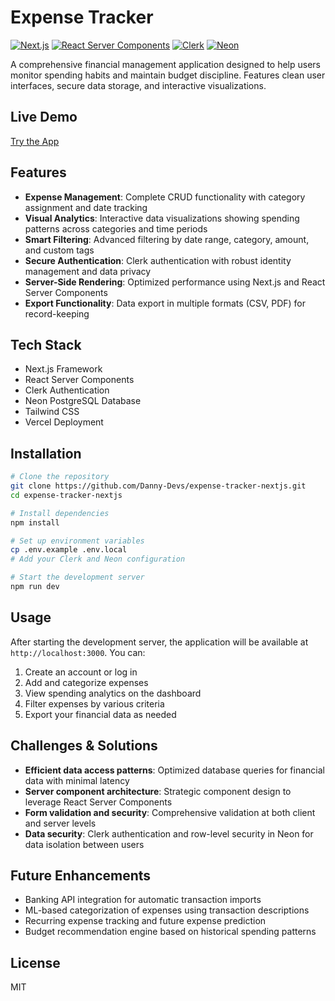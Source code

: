 # Expense Tracker

[![Next.js](https://img.shields.io/badge/Next.js-000000?style=flat&logo=next.js&logoColor=white)](https://nextjs.org/)
[![React Server Components](https://img.shields.io/badge/React_Server_Components-61DAFB?style=flat&logo=react&logoColor=black)](https://react.dev/blog/2023/03/22/react-labs-what-we-have-been-working-on-march-2023#react-server-components)
[![Clerk](https://img.shields.io/badge/Clerk-6C47FF?style=flat&logo=clerk&logoColor=white)](https://clerk.com/)
[![Neon](https://img.shields.io/badge/Neon-00E699?style=flat&logo=postgresql&logoColor=white)](https://neon.tech/)

A comprehensive financial management application designed to help users monitor spending habits and maintain budget discipline. Features clean user interfaces, secure data storage, and interactive visualizations.

## Live Demo

[Try the App](https://expense-tracker-nextjs-coral.vercel.app/)

## Features

- **Expense Management**: Complete CRUD functionality with category assignment and date tracking
- **Visual Analytics**: Interactive data visualizations showing spending patterns across categories and time periods
- **Smart Filtering**: Advanced filtering by date range, category, amount, and custom tags
- **Secure Authentication**: Clerk authentication with robust identity management and data privacy
- **Server-Side Rendering**: Optimized performance using Next.js and React Server Components
- **Export Functionality**: Data export in multiple formats (CSV, PDF) for record-keeping

## Tech Stack

- Next.js Framework
- React Server Components
- Clerk Authentication
- Neon PostgreSQL Database
- Tailwind CSS
- Vercel Deployment

## Installation

```bash
# Clone the repository
git clone https://github.com/Danny-Devs/expense-tracker-nextjs.git
cd expense-tracker-nextjs

# Install dependencies
npm install

# Set up environment variables
cp .env.example .env.local
# Add your Clerk and Neon configuration

# Start the development server
npm run dev
```

## Usage

After starting the development server, the application will be available at `http://localhost:3000`. You can:

1. Create an account or log in
2. Add and categorize expenses
3. View spending analytics on the dashboard
4. Filter expenses by various criteria
5. Export your financial data as needed

## Challenges & Solutions

- **Efficient data access patterns**: Optimized database queries for financial data with minimal latency
- **Server component architecture**: Strategic component design to leverage React Server Components
- **Form validation and security**: Comprehensive validation at both client and server levels
- **Data security**: Clerk authentication and row-level security in Neon for data isolation between users

## Future Enhancements

- Banking API integration for automatic transaction imports
- ML-based categorization of expenses using transaction descriptions
- Recurring expense tracking and future expense prediction
- Budget recommendation engine based on historical spending patterns

## License

MIT
